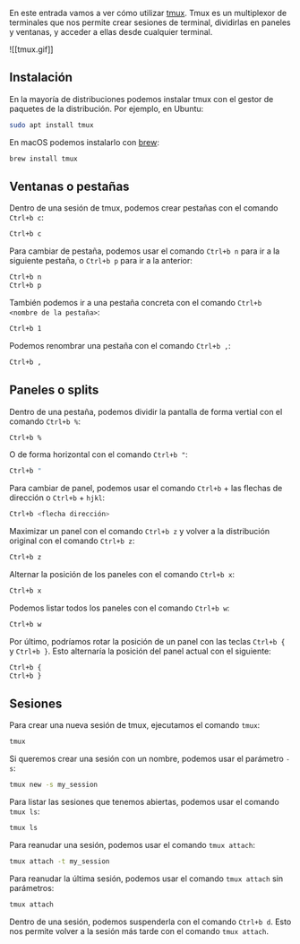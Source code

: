 
En este entrada vamos a ver cómo utilizar [tmux](https://github.com/tmux/tmux/wiki). Tmux es un multiplexor de terminales que nos permite crear sesiones de terminal, dividirlas en paneles y ventanas, y acceder a ellas desde cualquier terminal.

![[tmux.gif]]

## Instalación
En la mayoría de distribuciones podemos instalar tmux con el gestor de paquetes de la distribución. Por ejemplo, en Ubuntu:
```bash
sudo apt install tmux
```

En macOS podemos instalarlo con [brew](https://brew.sh/):
```bash
brew install tmux
```

## Ventanas o pestañas
Dentro de una sesión de tmux, podemos crear pestañas con el comando `Ctrl+b c`:
```bash
Ctrl+b c
```

Para cambiar de pestaña, podemos usar el comando `Ctrl+b n` para ir a la siguiente pestaña, o `Ctrl+b p` para ir a la anterior:
```bash
Ctrl+b n
Ctrl+b p
```

También podemos ir a una pestaña concreta con el comando `Ctrl+b <nombre de la pestaña>`:
```bash
Ctrl+b 1
```

Podemos renombrar una pestaña con el comando `Ctrl+b ,`:
```bash
Ctrl+b ,
```


## Paneles o splits
Dentro de una pestaña, podemos dividir la pantalla de forma vertial con el comando `Ctrl+b %`:
```bash
Ctrl+b %
```

O de forma horizontal con el comando `Ctrl+b "`:
```bash
Ctrl+b "
```

Para cambiar de panel, podemos usar el comando `Ctrl+b` + las flechas de dirección o `Ctrl+b` + `hjkl`:
```bash
Ctrl+b <flecha dirección>
```

Maximizar un panel con el comando `Ctrl+b z` y volver a la distribución original con el comando `Ctrl+b z`:
```bash
Ctrl+b z
```

Alternar la posición de los paneles con el comando `Ctrl+b x`:
```bash
Ctrl+b x
```

Podemos listar todos los paneles con el comando `Ctrl+b w`:
```bash
Ctrl+b w
```

Por último, podríamos rotar la posición de un panel con las teclas `Ctrl+b {` y `Ctrl+b }`. Esto alternaría la posición del panel actual con el siguiente:
```bash
Ctrl+b {
Ctrl+b }
```



## Sesiones 
Para crear una nueva sesión de tmux, ejecutamos el comando `tmux`:
```bash
tmux
```

Si queremos crear una sesión con un nombre, podemos usar el parámetro `-s`:
```bash
tmux new -s my_session
```

Para listar las sesiones que tenemos abiertas, podemos usar el comando `tmux ls`:
```bash
tmux ls
```

Para reanudar una sesión, podemos usar el comando `tmux attach`:
```bash
tmux attach -t my_session
```

Para reanudar la última sesión, podemos usar el comando `tmux attach` sin parámetros:
```bash
tmux attach
```

Dentro de una sesión, podemos suspenderla con el comando `Ctrl+b d`. Esto nos permite volver a la sesión más tarde con el comando `tmux attach`.





